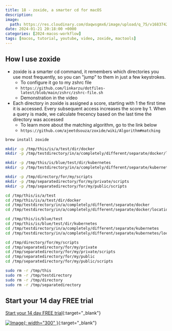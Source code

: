 ```yaml
---
title: 18 - zoxide, a smarter cd for macOS
description:
image:
  path: https://res.cloudinary.com/daqwsgmx6/image/upload/q_75/v1683742199/blog/brew-multiple-apps.avif
date: 2024-01-21 20:18:00 +0000
categories: [2024-macos-workflow]
tags: [macos, tutorial, youtube, video, zoxide, mactools]
---
```


## How I use zoxide

- zoxide is a smarter cd command, it remembers which directories you use most
  frequently, so you can "jump" to them in just a few keystrokes.
  - To configure it go to my zshrc file
  - `https://github.com/linkarzu/dotfiles-latest/blob/main/zshrc/zshrc-file.sh`
  - Demonstration in the video
- Each directory in zoxide is assigned a score, starting with 1 the first time
  it is accessed. Every subsequent access increases the score by 1. When a query
  is made, we calculate frecency based on the last time the directory was
  accessed
  - To learn more about the matching algorithm, go to the link below
  - `https://github.com/ajeetdsouza/zoxide/wiki/Algorithm#matching`

```bash
brew install zoxide
```

```bash
mkdir -p /tmp/this/is/a/test/dir/docker
mkdir -p /tmp/testdirectory/in/a/completely/different/separate/docker/location

mkdir -p /tmp/this/is/blue/test/dir/kubernetes
mkdir -p /tmp/testdirectory/in/a/completely/different/separate/kubernetes/location

mkdir -p /tmp/directory/for/my/scripts
mkdir -p /tmp/separatedirectory/for/my/private/scripts
mkdir -p /tmp/separatedirectory/for/my/public/scripts
```

```bash
cd /tmp/this/is/a/test
cd /tmp/this/is/a/test/dir/docker
cd /tmp/testdirectory/in/a/completely/different/separate/docker
cd /tmp/testdirectory/in/a/completely/different/separate/docker/location

cd /tmp/this/is/blue/test
cd /tmp/this/is/blue/test/dir/kubernetes
cd /tmp/testdirectory/in/a/completely/different/separate/kubernetes
cd /tmp/testdirectory/in/a/completely/different/separate/kubernetes/location

cd /tmp/directory/for/my/scripts
cd /tmp/separatedirectory/for/my/private
cd /tmp/separatedirectory/for/my/private/scripts
cd /tmp/separatedirectory/for/my/public
cd /tmp/separatedirectory/for/my/public/scripts
```

```bash
sudo rm -r /tmp/this
sudo rm -r /tmp/testdirectory
sudo rm -r /tmp/directory
sudo rm -r /tmp/separatedirectory
```

## Start your 14 day FREE trial

[Start your 14 day FREE trial](https://www.dpbolvw.net/click-101327218-15917064){:target="\_blank"}

[![Image](../../assets/img/imgs/250124-1password-banner-bottom.avif){: width="300" }](https://www.dpbolvw.net/click-101327218-15917064){:target="\_blank"}
